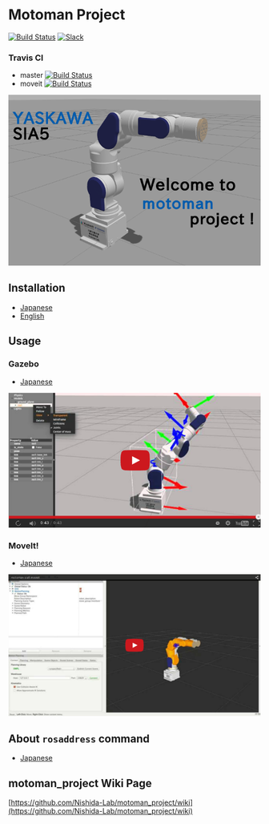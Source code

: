 # Motoman Project
[![Build Status](https://travis-ci.org/Nishida-Lab/motoman_project.svg?branch=master)](https://travis-ci.org/Nishida-Lab/motoman_project)
[![Slack](https://img.shields.io/badge/slack-nishida--lab-dda0dd.svg)](http://nishida-lab.slack.com)

### Travis CI
- master [![Build Status](https://travis-ci.org/Nishida-Lab/motoman_project.svg?branch=master)](https://travis-ci.org/Nishida-Lab/motoman_project)
- moveit [![Build Status](https://travis-ci.org/Nishida-Lab/motoman_project.svg?branch=moveit)](https://travis-ci.org/Nishida-Lab/motoman_project)

![SIA5](.image/sia5.png)
## Installation
* [Japanese](https://github.com/Nishida-Lab/motoman_project/wiki/Installation-%5BJapanese%5D)
* [English](https://github.com/Nishida-Lab/motoman_project/wiki/Installation-%5BEnglish%5D)

## Usage
### Gazebo
* [Japanese](https://github.com/Nishida-Lab/motoman_project/wiki/Gazebo-%5BJapanese%5D)

[![SIA5_gazebo](.image/gazebo_youtube.png)](http://www.youtube.com/watch?v=FJFXUtZzpJA)

### MoveIt!
* [Japanese](https://github.com/Nishida-Lab/motoman_project/wiki/MoveIt!-%5BJapanese%5D)

[![img](.image/moveit_youtube.png)](https://youtu.be/9YFVO9MdYrU)

## About `rosaddress` command
* [Japanese](https://github.com/Nishida-Lab/motoman_project/wiki/About-rosaddress-command-%5BJapanese%5D)

## motoman_project Wiki Page
[https://github.com/Nishida-Lab/motoman_project/wiki](https://github.com/Nishida-Lab/motoman_project/wiki)
